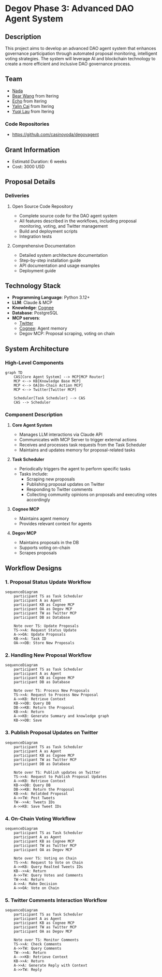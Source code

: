 # Degov Phase 3: Advanced DAO Agent System

## Description
This project aims to develop an advanced DAO agent system that enhances governance participation through automated proposal monitoring, intelligent voting strategies. The system will leverage AI and blockchain technology to create a more efficient and inclusive DAO governance process.

## Team
- [Nada](https://github.com/casinoyoda)
- [Bear Wang](https://github.com/boundless-forest) from Itering
- [Echo](https://github.com/hujw77) from Itering
- [Yalin Cai](https://github.com/fewensa) from Itering
- [Yuqi Lau](https://github.com/DreUncle) from Itering

### Code Repositories
- https://github.com/casinoyoda/degovagent

## Grant Information
- Estimatd Duration: 6 weeks
- Cost: 3000 USD

## Proposal Details

### Deliveries
1. Open Source Code Repository
   - Complete source code for the DAO agent system
   - All features described in the workflows, including proposal monitoring, voting, and Twitter management
   - Build and deployment scripts
   - Integration tests

2. Comprehensive Documentation
   - Detailed system architecture documentation
   - Step-by-step installation guide
   - API documentation and usage examples
   - Deployment guide

## Technology Stack

- **Programming Language**: Python 3.12+
- **LLM**: Claude & MCP
- **Knowledge**: [Cognee](https://github.com/topoteretes/cognee)
- **Database**: PostgreSQL
- **MCP servers**:
  - [Twitter](https://github.com/adhikasp/mcp-twikit)
  - [Cognee](https://github.com/topoteretes/cognee/tree/main/cognee-mcp): Agent memory
  - Degov MCP: Proposal scraping, voting on chain

## System Architecture

### High-Level Components

```mermaid
graph TD
    CAS[Core Agent System] --> MCP[MCP Router]
    MCP <--> KB[Knowledge Base MCP]
    MCP <--> OA[On-Chain Action MCP]
    MCP <--> Twitter[Twitter MCP]
    
    Scheduler[Task Scheduler] --> CAS
    CAS --> Scheduler
```

### Component Description

1. **Core Agent System**
   - Manages LLM interactions via Claude API
   - Communicates with MCP Server to trigger external actions
   - Receives and processes task requests from the Task Scheduler
   - Maintains and updates memory for proposal-related tasks

2. **Task Scheduler**
   - Periodically triggers the agent to perform specific tasks
   - Tasks include:
     - Scraping new proposals
     - Publishing proposal updates on Twitter
     - Responding to Twitter comments
     - Collecting community opinions on proposals and executing votes accordingly

3. **Cognee MCP**
   - Maintains agent memory
   - Provides relevant context for agents

4. **Degov MCP**
   - Maintains proposals in the DB
   - Supports voting on-chain
   - Scrapes proposals

## Workflow Designs

### 1. Proposal Status Update Workflow

```mermaid
sequenceDiagram
    participant TS as Task Scheduler
    participant A as Agent
    participant KB as Cognee MCP
    participant OA as Degov MCP
    participant TW as Twitter MCP
    participant DB as Database

    Note over TS: Update Proposals
    TS->>A: Request Status Update
    A->>OA: Update Proposals
    KB->>A: Task ID
    OA->>DB: Store New Proposals
```

### 2. Handling New Proposal Workflow

```mermaid
sequenceDiagram
    participant TS as Task Scheduler
    participant A as Agent
    participant KB as Cognee MCP
    participant DB as Database

    Note over TS: Process New Proposals
    TS->>A: Request to Process New Proposal
    A->>KB: Retrieve Context
    KB->>DB: Query DB
    DB->>KB: Return the Proposal
    KB->>A: Return
    A->>KB: Generate Summary and knowledge graph
    KB->>DB: Save
```

### 3. Publish Proposal Updates on Twitter

```mermaid
sequenceDiagram
    participant TS as Task Scheduler
    participant A as Agent
    participant KB as Cognee MCP
    participant TW as Twitter MCP
    participant DB as Database

    Note over TS: Publish updates on Twitter
    TS->>A: Request to Publish Proposal Updates
    A->>KB: Retrieve Context
    KB->>DB: Query DB
    DB->>KB: Return the Proposal
    KB->>A: Relatded Proposal
    A->>TW: Post Tweets
    TW-->>A: Tweets IDs
    A->>KB: Save Tweet IDs
```

### 4. On-Chain Voting Workflow

```mermaid
sequenceDiagram
    participant TS as Task Scheduler
    participant A as Agent
    participant KB as Cognee MCP
    participant TW as Twitter MCP
    participant OA as Degov MCP

    Note over TS: Voting on Chain
    TS->>A: Request to Vote on Chain
    A->>KB: Query Realted Tweets IDs
    KB-->>A: Return
    A->>TW: Query Votes and Comments
    TW->>A: Return
    A->>A: Make Decision
    A->>OA: Vote on Chain
``` 

### 5. Twitter Comments Interaction Workflow

```mermaid
sequenceDiagram
    participant TS as Task Scheduler
    participant A as Agent
    participant KB as Cognee MCP
    participant TW as Twitter MCP
    participant OA as Degov MCP

    Note over TS: Monitor Comments
    TS->>A: Check Comments
    A->>TW: Query Comments
    TW-->>A: Return
    A-->>KB: Retrieve Context
    KB->>A: Return
    A->>A: Generate Reply with Context
    A->>TW: Reply
```
